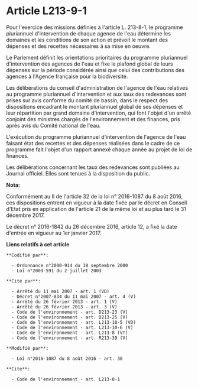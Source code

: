 # Article L213-9-1

Pour l'exercice des missions définies à l'article L. 213-8-1, le programme pluriannuel d'intervention de chaque agence de
l'eau détermine les domaines et les conditions de son action et prévoit le montant des dépenses et des recettes nécessaires à
sa mise en oeuvre. 

Le Parlement définit les orientations prioritaires du programme pluriannuel d'intervention des agences de l'eau et fixe le
plafond global de leurs dépenses sur la période considérée ainsi que celui des contributions des agences à l'Agence française
pour la biodiversité. 

Les délibérations du conseil d'administration de l'agence de l'eau relatives au programme pluriannuel d'intervention et aux
taux des redevances sont prises sur avis conforme du comité de bassin, dans le respect des dispositions encadrant le montant
pluriannuel global de ses dépenses et leur répartition par grand domaine d'intervention, qui font l'objet d'un arrêté
conjoint des ministres chargés de l'environnement et des finances, pris après avis du Comité national de l'eau. 

L'exécution du programme pluriannuel d'intervention de l'agence de l'eau faisant état des recettes et des dépenses réalisées
dans le cadre de ce programme fait l'objet d'un rapport annexé chaque année au projet de loi de finances. 

Les délibérations concernant les taux des redevances sont publiées au Journal officiel. Elles sont tenues à la disposition du
public.

**Nota:**

Conformément au II de l'article 32 de la loi n° 2016-1087 du 8 août 2016, ces dispositions entrent en vigueur à la date fixée
par le décret en Conseil d'Etat pris en application de l'article 21 de la même loi et au plus tard le 31 décembre 2017.

Le décret n° 2016-1842 du 26 décembre 2016, article 12, a fixé la date d'entrée en vigueur  au 1er janvier 2017.

**Liens relatifs à cet article**

	**Codifié par**:

	  - Ordonnance n°2000-914 du 18 septembre 2000
	  - Loi n°2003-591 du 2 juillet 2003

	**Cité par**:

	  - Arrêté du 11 mai 2007 - art. 1 (VD)
	  - Décret n°2007-834 du 11 mai 2007 - art. 4 (V)
	  - Arrêté du 26 février 2013 - art. 1 (V)
	  - Arrêté du 26 février 2013 - art. 3 (V)
	  - Code de l'environnement - art. D213-23 (V)
	  - Code de l'environnement - art. D213-25 (V)
	  - Code de l'environnement - art. L213-10-5 (VD)
	  - Code de l'environnement - art. L213-10-6 (V)
	  - Code de l'environnement - art. L213-8 (VT)
	  - Code de l'environnement - art. R213-39 (V)

	**Modifié par**:

	  - Loi n°2016-1087 du 8 août 2016 - art. 30

	**Cite**:

	  - Code de l'environnement - art. L213-8-1
